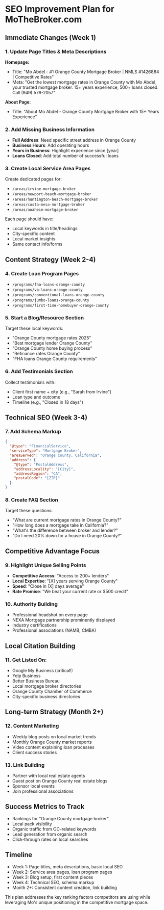 # SEO Improvement Plan for MoTheBroker.com

## Immediate Changes (Week 1)

### 1. Update Page Titles & Meta Descriptions
**Homepage:**
- Title: "Mo Abdel - #1 Orange County Mortgage Broker | NMLS #1426884 | Competitive Rates"
- Meta: "Get the lowest mortgage rates in Orange County with Mo Abdel, your trusted mortgage broker. 15+ years experience, 500+ loans closed. Call (949) 579-2057"

**About Page:**
- Title: "About Mo Abdel - Orange County Mortgage Broker with 15+ Years Experience"

### 2. Add Missing Business Information
- **Full Address**: Need specific street address in Orange County
- **Business Hours**: Add operating hours
- **Years in Business**: Highlight experience since [year]
- **Loans Closed**: Add total number of successful loans

### 3. Create Local Service Area Pages
Create dedicated pages for:
- `/areas/irvine-mortgage-broker`
- `/areas/newport-beach-mortgage-broker`
- `/areas/huntington-beach-mortgage-broker`
- `/areas/costa-mesa-mortgage-broker`
- `/areas/anaheim-mortgage-broker`

Each page should have:
- Local keywords in title/headings
- City-specific content
- Local market insights
- Same contact info/forms

## Content Strategy (Week 2-4)

### 4. Create Loan Program Pages
- `/programs/fha-loans-orange-county`
- `/programs/va-loans-orange-county`
- `/programs/conventional-loans-orange-county`
- `/programs/jumbo-loans-orange-county`
- `/programs/first-time-homebuyer-orange-county`

### 5. Start a Blog/Resource Section
Target these local keywords:
- "Orange County mortgage rates 2025"
- "Best mortgage lender Orange County"
- "Orange County home buying process"
- "Refinance rates Orange County"
- "FHA loans Orange County requirements"

### 6. Add Testimonials Section
Collect testimonials with:
- Client first name + city (e.g., "Sarah from Irvine")
- Loan type and outcome
- Timeline (e.g., "Closed in 18 days")

## Technical SEO (Week 3-4)

### 7. Add Schema Markup
```json
{
  "@type": "FinancialService",
  "serviceType": "Mortgage Broker",
  "areaServed": "Orange County, California",
  "address": {
    "@type": "PostalAddress",
    "addressLocality": "[City]",
    "addressRegion": "CA",
    "postalCode": "[ZIP]"
  }
}
```

### 8. Create FAQ Section
Target these questions:
- "What are current mortgage rates in Orange County?"
- "How long does a mortgage take in California?"
- "What's the difference between broker and lender?"
- "Do I need 20% down for a house in Orange County?"

## Competitive Advantage Focus

### 9. Highlight Unique Selling Points
- **Competitive Access**: "Access to 200+ lenders"
- **Local Expertise**: "[X] years serving Orange County"
- **Speed**: "Close in [X] days average"
- **Rate Promise**: "We beat your current rate or $500 credit"

### 10. Authority Building
- Professional headshot on every page
- NEXA Mortgage partnership prominently displayed
- Industry certifications
- Professional associations (NAMB, CMBA)

## Local Citation Building

### 11. Get Listed On:
- Google My Business (critical!)
- Yelp Business
- Better Business Bureau
- Local mortgage broker directories
- Orange County Chamber of Commerce
- City-specific business directories

## Long-term Strategy (Month 2+)

### 12. Content Marketing
- Weekly blog posts on local market trends
- Monthly Orange County market reports
- Video content explaining loan processes
- Client success stories

### 13. Link Building
- Partner with local real estate agents
- Guest post on Orange County real estate blogs
- Sponsor local events
- Join professional associations

## Success Metrics to Track
- Rankings for "Orange County mortgage broker"
- Local pack visibility
- Organic traffic from OC-related keywords
- Lead generation from organic search
- Click-through rates on local searches

## Timeline
- Week 1: Page titles, meta descriptions, basic local SEO
- Week 2: Service area pages, loan program pages
- Week 3: Blog setup, first content pieces
- Week 4: Technical SEO, schema markup
- Month 2+: Consistent content creation, link building

This plan addresses the key ranking factors competitors are using while leveraging Mo's unique positioning in the competitive mortgage space.